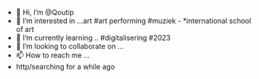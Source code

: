 - 👋 Hi, I’m @Qoutip
- 👀 I’m interested in ...art #art performing #muziek - *international school of art 
- 🌱 I’m currently learning .. #digitalisering #2023 
- 💞️ I’m looking to collaborate on ...
- 📫 How to reach me ...
- http/searching for a while ago 

<!---
Qoutip/Qoutip is a ✨ special ✨ repository because its `README.md` (this file) appears on your GitHub profile.
You can click the Preview link to take a look at your changes.
--->
